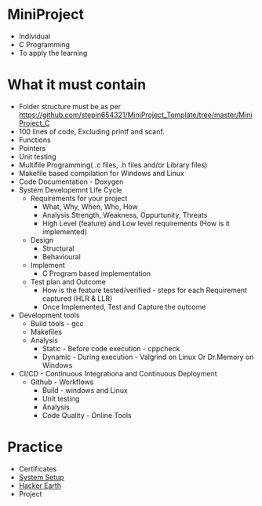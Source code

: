 # MiniProject
* Individual
* C Programming
* To apply the learning

# What it must contain
* Folder structure must be as per https://github.com/stepin654321/MiniProject_Template/tree/master/MiniProject_C
* 100 lines of code, Excluding printf and scanf.
 * Functions
 * Pointers
 * Unit testing
 * Multifile Programming( .c files, .h files and/or Library files)
 * Makefile based compilation for Windows and Linux
 * Code Documentation - Doxygen
* System Developemnt Life Cycle
  * Requirements for your project
    * What, Why, When, Who, How
    * Analysis Strength, Weakness, Oppurtunity, Threats
    * High Level (feature) and Low level requirements (How is it implemented)
  * Design
    * Structural
    * Behavioural
  * Implement
    * C Program based implementation
  * Test plan and Outcome
    * How is the feature tested/verified - steps for each Requirement captured (HLR & LLR)
    * Once Implemented, Test and Capture the outcome
* Development tools
  * Build tools - gcc
  * Makefiles
  * Analysis
    * Static - Before code execution - cppcheck
    * Dynamic - During execution - Valgrind on Linux Or Dr.Memory on Windows
* CI/CD - Continuous Integrationa and Continuous Deployment
  * Github - Workflows
    * Build - windows and Linux
    * Unit testing
    * Analysis
    * Code Quality - Online Tools
# Practice
* Certificates
* [System Setup](https://github.com/stepin654321/MiniProject_Template/wiki)
* [Hacker Earth](https://www.hackerearth.com/practice/basic-programming/input-output/basics-of-input-output/practice-problems/)
* Project
    
